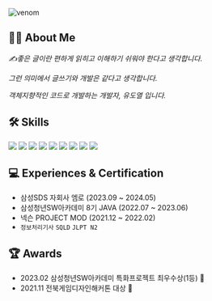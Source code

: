 ![venom](https://capsule-render.vercel.app/api?type=venom&height=200&text=Welcome%20to-nl-Doyeol's%20Github&fontSize=70&color=0:8871e5,100:b678c4&stroke=b678c4)

## 👨‍💻 About Me
<i><p>✍️좋은 글이란 편하게 읽히고 이해하기 쉬워야 한다고 생각합니다.</p></i>
<i><p>그런 의미에서 글쓰기와 개발은 같다고 생각합니다.</p></i>
<i><p>객체지향적인 코드로 개발하는 개발자, 유도열 입니다.</p></i>

  
## 🛠 Skills
<img src="https://img.shields.io/badge/Java-C71A36?style=plastic-square&logo=java&logoColor=white"> <img src="https://img.shields.io/badge/Spring Boot-6DB33F?style=plastic-square&logo=Spring Boot&logoColor=white"> <img src="https://img.shields.io/badge/Jpa-000000?style=plastic-square&logo=Jpa&logoColor=white"> <img src="https://img.shields.io/badge/javascript-F7DF1E?style=plastic-square&logo=javascript&logoColor=white"/> <img src="https://img.shields.io/badge/React-61DAFB?style=plastic-square&logo=React&logoColor=white"/> <img src="https://img.shields.io/badge/Next-000000?style=plastic-square&logo=nextdotjs&logoColor=white"/> <img src="https://img.shields.io/badge/Flutter-02569B?style=plastic-square&logo=flutter&logoColor=white"/> <img src="https://img.shields.io/badge/Supabase-3FCF8E?style=plastic-square&logo=supabase&logoColor=white"/> <img src="https://img.shields.io/badge/Langchain-007531?style=plastic-square&logo=langchain&logoColor=white"/>


## 💻 Experiences & Certification
- 삼성SDS 자회사 엠로 (2023.09 ~ 2024.05)
- 삼성청년SW아카데미 8기 JAVA (2022.07 ~ 2023.06)
- 넥슨 PROJECT MOD (2021.12 ~ 2022.02)
- `정보처리기사` `SQLD` `JLPT N2`

## 🏆 Awards
- 2023.02 삼성청년SW아카데미 특화프로젝트 최우수상(1등) 🥇
- 2021.11 전북게임디자인해커톤 대상 🥇
            


<!--
**doyeolKR/doyeolKR** is a ✨ _special_ ✨ repository because its `README.md` (this file) appears on your GitHub profile.

Here are some ideas to get you started:

- 🔭 I’m currently working on ...
- 🌱 I’m currently learning ...
- 👯 I’m looking to collaborate on ...
- 🤔 I’m looking for help with ...
- 💬 Ask me about ...
- 📫 How to reach me: ...
- 😄 Pronouns: ...
- ⚡ Fun fact: ...
-->
